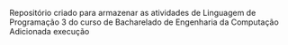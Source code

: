 Repositório criado para armazenar as atividades de Linguagem de Programação 3 do curso de Bacharelado de Engenharia da Computação
Adicionada execução
